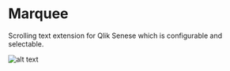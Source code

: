 # Marquee
Scrolling text extension for Qlik Senese which is configurable and selectable.

![alt text](https://github.com/vizplum/Marquee/raw/master/Marquee.gif)

